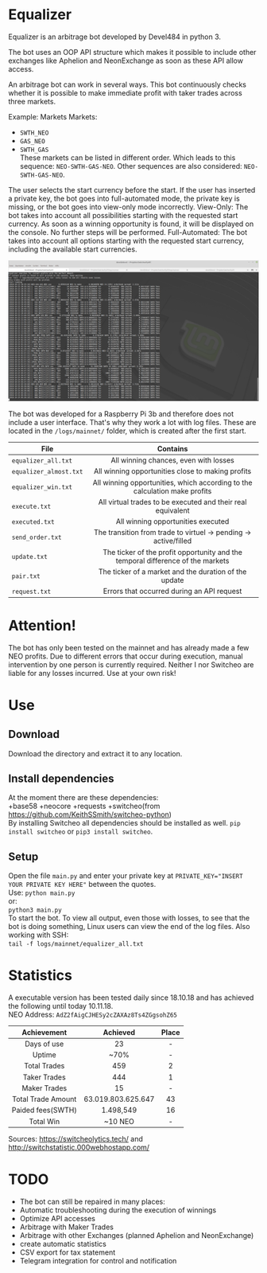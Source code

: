 # Equalizer

Equalizer is an arbitrage bot developed by Devel484 in python 3.

The bot uses an OOP API structure which makes it possible to include other exchanges like Aphelion and NeonExchange as soon as these API allow access. 

An arbitrage bot can work in several ways. This bot continuously checks whether it is possible to make immediate profit with taker trades across three markets.

Example: Markets
Markets: 
+ `SWTH_NEO`
+ `GAS_NEO`
+ `SWTH_GAS`
<br>These markets can be listed in different order. Which leads to this sequence: `NEO-SWTH-GAS-NEO`. Other sequences are also considered: `NEO-SWTH-GAS-NEO`.

The user selects the start currency before the start. If the user has inserted a private key, the bot goes into full-automated mode, the private key is missing, or the bot goes into view-only mode incorrectly.
View-Only: The bot takes into account all possibilities starting with the requested start currency. As soon as a winning opportunity is found, it will be displayed on the console. No further steps will be performed.
Full-Automated: The bot takes into account all options starting with the requested start currency, including the available start currencies.

![Image description](readme2.png)

The bot was developed for a Raspberry Pi 3b and therefore does not include a user interface. That's why they work a lot with log files. These are located in the `/logs/mainnet/` folder, which is created after the first start.

| File | Contains | 
| ---------------------- |:-----------------------------------------------------------------------------------:|
| `equalizer_all.txt` | All winning chances, even with losses |
| `equalizer_almost.txt` | All winning opportunities close to making profits |
| `equalizer_win.txt` | All winning opportunities, which according to the calculation make profits |
| `execute.txt` | All virtual trades to be executed and their real equivalent |
| `executed.txt` | All winning opportunities executed |
| `send_order.txt` | The transition from trade to virtuel -> pending -> active/filled |
| `update.txt` | The ticker of the profit opportunity and the temporal difference of the markets |
| `pair.txt` | The ticker of a market and the duration of the update |
| `request.txt` | Errors that occurred during an API request |

# Attention!
The bot has only been tested on the mainnet and has already made a few NEO profits. Due to different errors that occur during execution, manual intervention by one person is currently required. Neither I nor Switcheo are liable for any losses incurred. Use at your own risk!

# Use
## Download
Download the directory and extract it to any location.
## Install dependencies
At the moment there are these dependencies:<br>
+base58 
+neocore 
+requests
+switcheo(from https://github.com/KeithSSmith/switcheo-python)<br>
By installing Switcheo all dependencies should be installed as well.
`pip install switcheo` or `pip3 install switcheo`.
## Setup
Open the file `main.py` and enter your private key at `PRIVATE_KEY="INSERT YOUR PRIVATE KEY HERE"` between the quotes.<br>
Use:
`python main.py`<br>
or:<br>
`python3 main.py`<br>
To start the bot. To view all output, even those with losses, to see that the bot is doing something, Linux users can view the end of the log files. Also working with SSH:<br>
`tail -f logs/mainnet/equalizer_all.txt` <br> 

# Statistics
A executable version has been tested daily since 18.10.18 and has achieved the following until today 10.11.18.
<br>NEO Address: `AdZ2fAigCJHESy2cZAXAz8Ts4ZGgsohZ65`

| Achievement | Achieved | Place |
| :---------------------: |:---------------------------: | :---------------------------: |
| Days of use             | 23                           | -                             |
| Uptime                  | ~70%                         | -                             |    
| Total Trades            | 459                          | 2                             |
| Taker Trades            | 444                          | 1                             |
| Maker Trades            | 15                           | -                             |    
| Total Trade Amount      | 63.019.803.625.647           | 43                            |
| Paided fees(SWTH)       | 1.498,549                    | 16                            |
| Total Win               | ~10 NEO                      | -                             |

Sources: https://switcheolytics.tech/ and http://switchstatistic.000webhostapp.com/

# TODO
+ The bot can still be repaired in many places:
+ Automatic troubleshooting during the execution of winnings
+ Optimize API accesses
+ Arbitrage with Maker Trades
+ Arbitrage with other Exchanges (planned Aphelion and NeonExchange)
+ create automatic statistics
+ CSV export for tax statement
+ Telegram integration for control and notification

